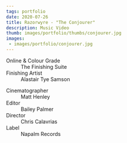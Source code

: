 ```yaml
---
tags: portfolio
date: 2020-07-26
title: Razorwyre - "The Conjourer"
description: Music Video
thumb: images/portfolio/thumbs/conjourer.jpg
images:
 - images/portfolio/conjourer.jpg
---
```


<dl>
  <dt>Online &amp; Colour Grade</dt>
  <dd>The Finishing Suite</dd>

  <dt>Finishing Artist</dt>
  <dd>Alastair Tye Samson</dd>
</dl>

<dl>
  <dt>Cinematographer</dt>
  <dd>Matt Henley</dd>

  <dt>Editor</dt>
  <dd>Bailey Palmer</dd>

  <dt>Director</dt>
  <dd>Chris Calavrias</dd>

  <dt>Label</dt>
  <dd>Napalm Records</dd>
</dl>
